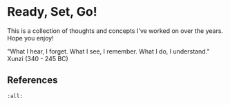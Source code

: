 ```{figure} background.gif
```

# Ready, Set, Go!

This is a collection of thoughts and concepts I've worked on over the years. Hope you enjoy!


"What I hear, I forget. What I see, I remember. What I do, I understand." Xunzi (340 - 245 BC) 


## References 

```{bibliography}
:all:
```
